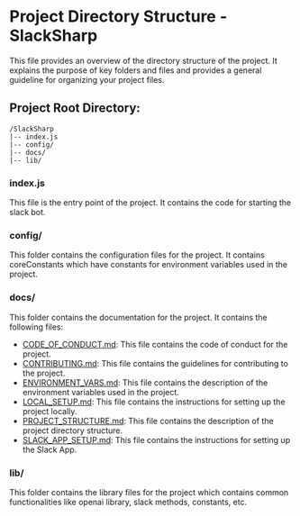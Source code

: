 # Project Directory Structure - SlackSharp

This file provides an overview of the directory structure of the project. It explains the purpose of key folders and files and provides a general guideline for organizing your project files.

## Project Root Directory:

```
/SlackSharp
|-- index.js
|-- config/
|-- docs/
|-- lib/
```

### index.js

This file is the entry point of the project. It contains the code for starting the slack bot.
### config/

This folder contains the configuration files for the project. It contains coreConstants which have constants for environment variables used in the project.

### docs/

This folder contains the documentation for the project. It contains the following files:

- [CODE_OF_CONDUCT.md](./docs/CODE_OF_CONDUCT.md): This file contains the code of conduct for the project.
- [CONTRIBUTING.md](./docs/CONTRIBUTING.md): This file contains the guidelines for contributing to the project.
- [ENVIRONMENT_VARS.md](./docs/ENVIRONMENT_VARS.md): This file contains the description of the environment variables used in the project.
- [LOCAL_SETUP.md](./docs/LOCAL_SETUP.md): This file contains the instructions for setting up the project locally.
- [PROJECT_STRUCTURE.md](./docs/PROJECT_STRUCTURE.md): This file contains the description of the project directory structure.
- [SLACK_APP_SETUP.md](./docs/SLACK_APP_SETUP.md): This file contains the instructions for setting up the Slack App.

### lib/

This folder contains the library files for the project which contains common functionalities like openai library, slack methods, constants, etc.